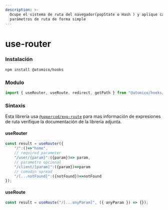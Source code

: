 ```yaml
---
description: >-
  Ocupe el sistema de ruta del navegador(popState o Hash ) y aplique captura de
  parámetros de ruta de forma simple
---
```


# use-router

### Instalación

```bash
npm install @atomico/hooks
```

### Modulo

```javascript
import { useRouter, useRoute, redirect, getPath } from "@atomico/hooks/use-router";
```

### Sintaxis

Esta librería usa  [`@uppercod/exp-route`](https://github.com/uppercod/exp-route) para mas información de expresiones de ruta verifique la documentación de la librería adjunta. 

#### useRouter

```jsx
const result = useRouter({
    "/":()=>"home",
    // required parameter
    "/user/{param}":({param})=> param,
    // parametro opcional
    "/client/[param]":({param})=>param
    // comodin spread
    "/[...notFound]":({notFound})=>notFound
});
```

#### useRoute

```javascript
const result = useRoute("/[...anyParam]", ({ anyParam }) => {});
```




